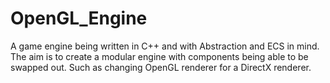 # OpenGL_Engine

A game engine being written in C++ and with Abstraction and ECS in mind.
The aim is to create a modular engine with components being able to be swapped out. Such as changing OpenGL renderer for a DirectX renderer. 
